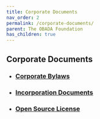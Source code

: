 ```yaml
---
title: Corporate Documents
nav_order: 2
permalink: /corporate-documents/
parent: The OBADA Foundation
has_children: true
---
```

## Corporate Documents


+ ### [Corporate Bylaws](/foundation/corporate-documents/bylaws.md) 
+ ### [Incorporation Documents](/foundation/corporate-documents/incorporation-docs.md)
+ ### [Open Source License](/foundation/corporate-documents/open-source-license.md)

